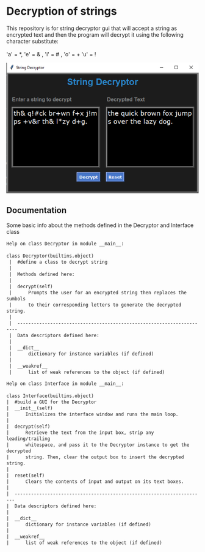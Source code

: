 # Decryption of strings

This repository is for string decryptor gui that will accept a string as encrypted text and then the program will decrypt it using the following character substitute:
<br><br>
'a' = *, 'e' = & , 'i' = # , 'o' = + 'u' = !

![img](string-decryptor-demo.png)

## Documentation

Some basic info about the methods defined in the Decryptor and Interface class

```
Help on class Decryptor in module __main__:

class Decryptor(builtins.object)
 |  #define a class to decrypt string
 |
 |  Methods defined here:
 |
 |  decrypt(self)
 |      Prompts the user for an encrypted string then replaces the sumbols
 |      to their corresponding letters to generate the decrypted string.
 |
 |  ----------------------------------------------------------------------
 |  Data descriptors defined here:
 |
 |  __dict__
 |      dictionary for instance variables (if defined)
 |
 |  __weakref__
 |      list of weak references to the object (if defined)
 ```

 ```
Help on class Interface in module __main__:

class Interface(builtins.object)
 |  #build a GUI for the Decryptor
 |  __init__(self)
 |      Initializes the interface window and runs the main loop.
 |
 |  decrypt(self)
 |      Retrieve the text from the input box, strip any leading/trailing
 |      whitespace, and pass it to the Decryptor instance to get the decrypted
 |      string. Then, clear the output box to insert the decrypted string.
 |
 |  reset(self)
 |      Clears the contents of input and output on its text boxes.
 |
 |  ----------------------------------------------------------------------
 |  Data descriptors defined here:
 |
 |  __dict__
 |      dictionary for instance variables (if defined)
 |
 |  __weakref__
 |      list of weak references to the object (if defined)
 ```
